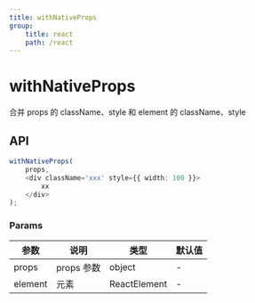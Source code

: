 ```yaml
---
title: withNativeProps
group:
    title: react
    path: /react
---
```


# withNativeProps

合并 props 的 className、style 和 element 的 className、style

## API

```ts
withNativeProps(
    props,
    <div className='xxx' style={{ width: 100 }}>
        xx
    </div>
);
```

### Params

| 参数    | 说明       | 类型         | 默认值 |
| ------- | ---------- | ------------ | ------ |
| props   | props 参数 | object       | -      |
| element | 元素       | ReactElement | -      |
